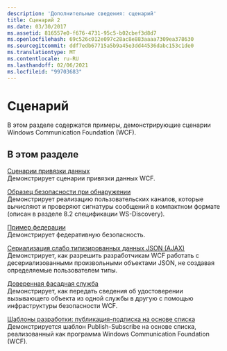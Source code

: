 ```yaml
---
description: 'Дополнительные сведения: сценарий'
title: Сценарий 2
ms.date: 03/30/2017
ms.assetid: 816557e0-f676-4731-95c5-b02cbef3d8d7
ms.openlocfilehash: 69c526c012e097c28ac8e883aaaa7309ea378630
ms.sourcegitcommit: ddf7edb67715a5b9a45e3dd44536dabc153c1de0
ms.translationtype: MT
ms.contentlocale: ru-RU
ms.lasthandoff: 02/06/2021
ms.locfileid: "99703683"
---
```

# <a name="scenario"></a>Сценарий

В этом разделе содержатся примеры, демонстрирующие сценарии Windows Communication Foundation (WCF).  
  
## <a name="in-this-section"></a>В этом разделе  

 [Сценарии привязки данных](data-binding-scenarios.md)  
 Демонстрирует сценарии привязки данных WCF.  
  
 [Образец безопасности при обнаружении](discovery-security-sample.md)  
 Демонстрирует реализацию пользовательских каналов, которые вычисляют и проверяют сигнатуры сообщений в компактном формате (описан в разделе 8.2 спецификации WS-Discovery).  
  
 [Пример федерации](federation-sample.md)  
 Демонстрирует федеративную безопасность.  
  
 [Сериализация слабо типизированных данных JSON (AJAX)](weakly-typed-json-serialization-sample.md)  
 Демонстрирует, как разрешить разработчикам WCF работать с десериализованными произвольными объектами JSON, не создавая определяемые пользователем типы.  
  
 [Доверенная фасадная служба](trusted-facade-service.md)  
 Демонстрирует, как передать сведения об удостоверении вызывающего объекта из одной службы в другую с помощью инфраструктуры безопасности WCF.  
  
 [Шаблоны разработки: публикация-подписка на основе списка](design-patterns-list-based-publish-subscribe.md)  
 Демонстрируется шаблон Publish-Subscribe на основе списка, реализованный как программа Windows Communication Foundation (WCF).
